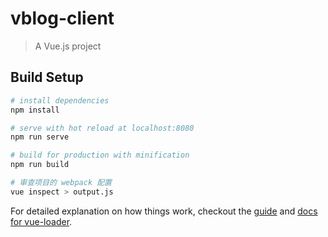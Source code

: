 # vblog-client

> A Vue.js project

## Build Setup

```bash
# install dependencies
npm install

# serve with hot reload at localhost:8080
npm run serve

# build for production with minification
npm run build

# 审查项目的 webpack 配置
vue inspect > output.js
```

For detailed explanation on how things work, checkout the [guide](http://vuejs-templates.github.io/webpack/) and [docs for vue-loader](http://vuejs.github.io/vue-loader).
